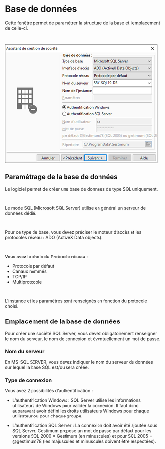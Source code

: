 






# Base de données




Cette fenêtre permet de paramétrer la structure de la base et l’emplacement 
 de celle-ci.


 


![](../../assets/images/Nouvelle/1/BaseDonnees.png)


## Paramétrage de la base de données


Le logiciel permet de créer une base de données de type SQL uniquement.


 


Le mode SQL (Microsoft SQL Server) utilise en général un serveur de 
 données dédié.


 


Pour ce type de base, vous devez préciser le moteur d’accès et les protocoles 
 réseau : ADO (ActiveX Data objects).


 


Vous avez le choix du Protocole réseau :


* Protocole par défaut
* Canaux nommés
* TCP/IP
* Multiprotocole


 


L'instance et les paramètres sont renseignés en fonction du protocole 
 choisi.


## Emplacement de la base de données


Pour créer une société SQL Server, vous devez obligatoirement renseigner 
 le nom du serveur, le nom de connexion et éventuellement un mot de passe.


### Nom du serveur


En MS-SQL SERVER, vous devez indiquer le nom du serveur de données sur 
 lequel la base SQL est/ou sera créée.


### Type de connexion


Vous avez 2 possibilités d’authentification :


* L’authentification 
 Windows : SQL Server utilise 
 les informations utilisateurs de Windows pour valider la connexion. 
 Il faut donc auparavant avoir défini les droits utilisateurs Windows 
 pour chaque utilisateur ou pour chaque groupe.


* L’authentification 
 SQL Server : La connexion 
 doit avoir été ajoutée sous SQL Server. Gestimum propose un mot de 
 passe par défaut pour les versions SQL 2000 = Gestimum (en minuscules) 
 et pour SQL 2005 = @gestimum78 (les majuscules et minuscules doivent 
 être respectées).



